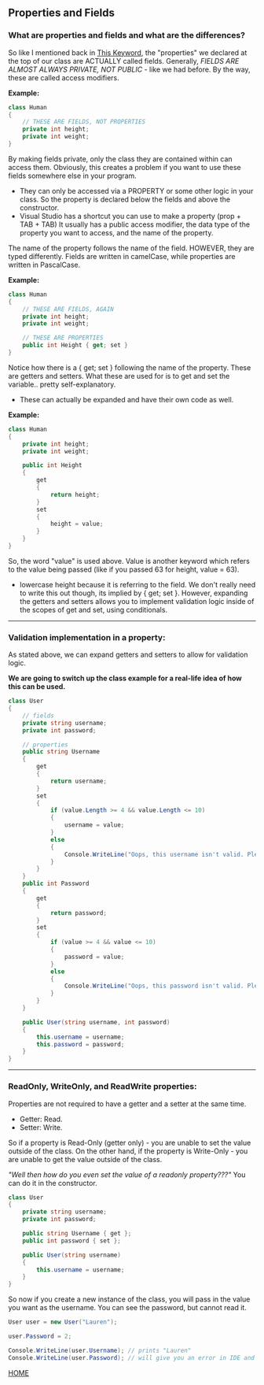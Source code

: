 ## Properties and Fields

### What are properties and fields and what are the differences?

So like I mentioned back in [This Keyword](../master/thiskeyword.md), the "properties" we declared at the top of our class are ACTUALLY called fields.
Generally, _FIELDS ARE ALMOST ALWAYS PRIVATE, NOT PUBLIC_ - like we had before. By the way, these are called access modifiers.

**Example:**

```csharp
class Human
{
    // THESE ARE FIELDS, NOT PROPERTIES
    private int height;
    private int weight;
}
```

By making fields private, only the class they are contained within can access them. Obviously, this creates a problem if you want to use these fields somewhere else in your program.

- They can only be accessed via a PROPERTY or some other logic in your class.
  So the property is declared below the fields and above the constructor.
- Visual Studio has a shortcut you can use to make a property (prop + TAB + TAB)
  It usually has a public access modifier, the data type of the property you want to access, and the name of the property.

The name of the property follows the name of the field. HOWEVER, they are typed differently. Fields are written in camelCase, while properties are written in PascalCase.

**Example:**

```csharp
class Human
{
    // THESE ARE FIELDS, AGAIN
    private int height;
    private int weight;

    // THESE ARE PROPERTIES
    public int Height { get; set }
}
```

Notice how there is a { get; set } following the name of the property. These are getters and setters. What these are used for is to get and set the variable.. pretty self-explanatory.

- These can actually be expanded and have their own code as well.

**Example:**

```csharp
class Human
{
    private int height;
    private int weight;

    public int Height
    {
        get
        {
            return height;
        }
        set
        {
            height = value;
        }
    }
}
```

So, the word "value" is used above. Value is another keyword which refers to the value being passed (like if you passed 63 for height, value = 63).

- lowercase height because it is referring to the field.
  We don't really need to write this out though, its implied by { get; set }. However, expanding the getters and setters allows you to implement validation logic inside of the scopes of get and set, using conditionals.

---

### Validation implementation in a property:

As stated above, we can expand getters and setters to allow for validation logic.

**We are going to switch up the class example for a real-life idea of how this can be used.**

```csharp
class User
{
    // fields
    private string username;
    private int password;

    // properties
    public string Username
    {
        get
        {
            return username;
        }
        set
        {
            if (value.Length >= 4 && value.Length <= 10)
            {
                username = value;
            }
            else
            {
                Console.WriteLine("Oops, this username isn't valid. Please use a username with 4 to 10 characters!");
            }
        }
    }
    public int Password
    {
        get
        {
            return password;
        }
        set
        {
            if (value >= 4 && value <= 10)
            {
                password = value;
            }
            else
            {
                Console.WriteLine("Oops, this password isn't valid. Please use a password between 4 and 10.");
            }
        }
    }

    public User(string username, int password)
    {
        this.username = username;
        this.password = password;
    }
}
```

---

### ReadOnly, WriteOnly, and ReadWrite properties:

Properties are not required to have a getter and a setter at the same time.

- Getter: Read.
- Setter: Write.

So if a property is Read-Only (getter only) - you are unable to set the value outside of the class.
On the other hand, if the property is Write-Only - you are unable to get the value outside of the class.

_"Well then how do you even set the value of a readonly property???"_ You can do it in the constructor.

```csharp
class User
{
    private string username;
    private int password;

    public string Username { get };
    public int password { set };

    public User(string username)
    {
        this.username = username;
    }
}
```

So now if you create a new instance of the class, you will pass in the value you want as the username.
You can see the password, but cannot read it.

```csharp
User user = new User("Lauren");

user.Password = 2;

Console.WriteLine(user.Username); // prints "Lauren"
Console.WriteLine(user.Password); // will give you an error in IDE and not compile
```

[HOME](../master)
